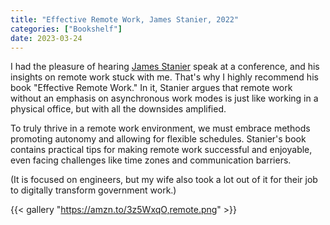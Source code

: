 ```yaml
---
title: "Effective Remote Work, James Stanier, 2022"
categories: ["Bookshelf"]
date: 2023-03-24
---
```


I had the pleasure of hearing [James Stanier](https://www.theengineeringmanager.com/) speak at a conference, and his insights on remote work stuck with me. That's why I highly recommend his book "Effective Remote Work." In it, Stanier argues that remote work without an emphasis on asynchronous work modes is just like working in a physical office, but with all the downsides amplified.

To truly thrive in a remote work environment, we must embrace methods promoting autonomy and allowing for flexible schedules. Stanier's book contains practical tips for making remote work successful and enjoyable, even facing challenges like time zones and communication barriers.

(It is focused on engineers, but my wife also took a lot out of it for their job to digitally transform government work.)

{{< gallery "https://amzn.to/3z5WxqO,remote.png" >}}
